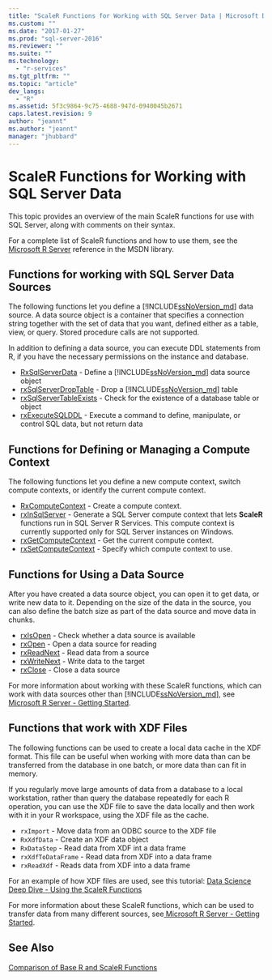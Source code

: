 ```yaml
---
title: "ScaleR Functions for Working with SQL Server Data | Microsoft Docs"
ms.custom: ""
ms.date: "2017-01-27"
ms.prod: "sql-server-2016"
ms.reviewer: ""
ms.suite: ""
ms.technology: 
  - "r-services"
ms.tgt_pltfrm: ""
ms.topic: "article"
dev_langs: 
  - "R"
ms.assetid: 5f3c9864-9c75-4688-947d-0940045b2671
caps.latest.revision: 9
author: "jeannt"
ms.author: "jeannt"
manager: "jhubbard"
---
```

# ScaleR Functions for Working with SQL Server Data
This topic provides an overview of the main ScaleR functions for use with SQL Server, along with comments on their syntax.

For a complete list of ScaleR functions and how to use them, see the [Microsoft R Server](https://msdn.microsoft.com/microsoft-r/index#) reference in the MSDN library. 

## Functions for working with SQL Server Data Sources
The following functions let you define a [!INCLUDE[ssNoVersion_md](../../includes/ssnoversion-md.md)] data source. A data source object is a container that specifies a connection string together with the set of data that you want, defined either as a table, view, or query. Stored procedure calls are not supported.  

In addition to defining a data source, you can execute DDL statements from R, if you have the necessary permissions on the instance and database. 
+ [RxSqlServerData](https://msdn.microsoft.com/microsoft-r/scaler/RxSqlServerData) - Define a [!INCLUDE[ssNoVersion_md](../../includes/ssnoversion-md.md)] data source object
+ [rxSqlServerDropTable](https://msdn.microsoft.com/microsoft-r/scaler/rxSqlServerDropTable) - Drop a [!INCLUDE[ssNoVersion_md](../../includes/ssnoversion-md.md)] table
+ [rxSqlServerTableExists](https://msdn.microsoft.com/microsoft-r/scaler/rxSqlServerTableExists) - Check for the existence of a database table or object
+ [rxExecuteSQLDDL](https://msdn.microsoft.com/microsoft-r/scaler/rxExecuteSQLDDL) - Execute a command to define, manipulate, or control SQL data, but not return data  

## Functions for Defining or Managing a Compute Context
The following functions let you define a new compute context, switch compute contexts, or identify the current compute context.
+ [RxComputeContext](https://msdn.microsoft.com/microsoft-r/scaler/RxComputeContext) - Create a compute context. 
+ [rxInSqlServer](https://msdn.microsoft.com/microsoft-r/scaler/rxInSqlServer) - Generate a SQL Server compute context that lets **ScaleR** functions run in SQL Server R Services. This compute context is currently supported only for SQL Server instances on Windows.
+ [rxGetComputeContext](https://msdn.microsoft.com/microsoft-r/scaler/rxGetComputeContext) - Get the current compute context. 
+ [rxSetComputeContext](https://msdn.microsoft.com/microsoft-r/scaler/rxSetComputeContext) - Specify which compute context to use. 

## Functions for Using a Data Source
After you have created a data source object, you can open it to get data, or write new data to it. Depending on the size of the data in the source, you can also define the batch size as part of the data source and move data in chunks. 
+ [rxIsOpen](https://msdn.microsoft.com/microsoft-r/scaler/rxIsOpen) - Check whether a data source is available
+ [rxOpen](https://msdn.microsoft.com/microsoft-r/scaler/rxOpen) - Open a data source for reading
+ [rxReadNext](https://msdn.microsoft.com/microsoft-r/scaler/rxReadNext) - Read data from a source
+ [rxWriteNext](https://msdn.microsoft.com/microsoft-r/scaler/rxWriteNext) - Write data to the target
+ [rxClose](https://msdn.microsoft.com/microsoft-r/scaler/rxclose) - Close a data source

For more information about working with these ScaleR functions, which can work with data sources other than [!INCLUDE[ssNoVersion_md](../../includes/ssnoversion-md.md)], see [ Microsoft R Server - Getting Started](https://msdn.microsoft.com/microsoft-r/rserver).

## Functions that work with XDF Files
The following functions can be used to create a local data cache in the XDF format. This file can be useful when working with more data than can be transferred from the database in one batch, or more data than can fit in memory.

If you regularly move large amounts of data from a database to a local workstation, rather than query the database repeatedly for each R operation, you can use the XDF file to save the data locally and then work with it in your R workspace, using the XDF file as the cache.

+ `rxImport` - Move data from an ODBC source to the XDF file
+ `RxXdfData` - Create an XDF data object
+ `RxDataStep` - Read data from XDF int a data frame
+ `rxXdfToDataFrame` - Read data from XDF into a data frame
+ `rxReadXdf` - Reads data from XDF into a data frame

For an example of how XDF files are used, see this tutorial:  [Data Science Deep Dive - Using the ScaleR Functions](../../advanced-analytics/r-services/data-science-deep-dive-using-the-revoscaler-packages.md)

For more information about these ScaleR functions, which can be used to transfer data from many different sources, see[ Microsoft R Server - Getting Started](http://msdn.microsoft.com/microsoft-r/rserver/rserver-getting-started).

## See Also
[Comparison of Base R and ScaleR Functions](https://msdn.microsoft.com/microsoft-r/scaler/compare-base-r-scaler-functions)
